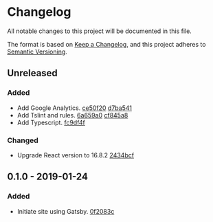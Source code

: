 # Changelog
All notable changes to this project will be documented in this file.

The format is based on [Keep a Changelog](https://keepachangelog.com/en/1.0.0/),
and this project adheres to [Semantic Versioning](https://semver.org/spec/v2.0.0.html).

## Unreleased
### Added
- Add Google Analytics. [ce50f20](ce50f20) [d7ba541](d7ba541)
- Add Tslint and rules. [6a659a0](6a659a0) [cf845a8](cf845a8)
- Add Typescript. [fc9df4f](fc9df4f)

### Changed
- Upgrade React version to 16.8.2 [2434bcf](2434bcf)

## 0.1.0 - 2019-01-24
### Added
- Initiate site using Gatsby. [0f2083c](0f2083c)
